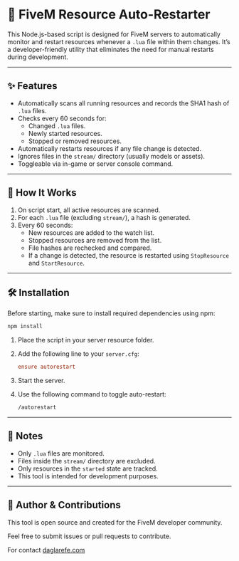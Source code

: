 # 🔄 FiveM Resource Auto-Restarter

This Node.js-based script is designed for FiveM servers to automatically monitor and restart resources whenever a `.lua` file within them changes. It’s a developer-friendly utility that eliminates the need for manual restarts during development.

---

## ✨ Features

- Automatically scans all running resources and records the SHA1 hash of `.lua` files.
- Checks every 60 seconds for:
  - Changed `.lua` files.
  - Newly started resources.
  - Stopped or removed resources.
- Automatically restarts resources if any file change is detected.
- Ignores files in the `stream/` directory (usually models or assets).
- Toggleable via in-game or server console command.

---

## 🚀 How It Works

1. On script start, all active resources are scanned.
2. For each `.lua` file (excluding `stream/`), a hash is generated.
3. Every 60 seconds:
   - New resources are added to the watch list.
   - Stopped resources are removed from the list.
   - File hashes are rechecked and compared.
   - If a change is detected, the resource is restarted using `StopResource` and `StartResource`.

---

## 🛠️ Installation

Before starting, make sure to install required dependencies using npm:

```bash
npm install
```

1. Place the script in your server resource folder.
2. Add the following line to your `server.cfg`:

   ```ini
   ensure autorestart
   ```

3. Start the server.
4. Use the following command to toggle auto-restart:

   ```bash
   /autorestart
   ```

---

## 📌 Notes

- Only `.lua` files are monitored.
- Files inside the `stream/` directory are excluded.
- Only resources in the `started` state are tracked.
- This tool is intended for development purposes.

---

## 👤 Author & Contributions

This tool is open source and created for the FiveM developer community.

Feel free to submit issues or pull requests to contribute.

For contact [daglarefe.com](https://daglarefe.com)
